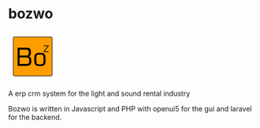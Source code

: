 # bozwo

![bozwo](public/images/favicon.png)

A erp crm system for the light and sound rental industry

Bozwo is written in Javascript and PHP with openui5 for the gui and laravel for the backend.